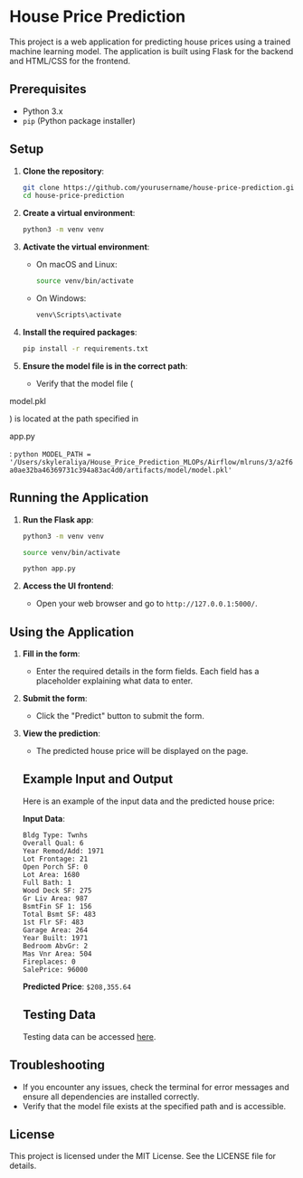 # House Price Prediction

This project is a web application for predicting house prices using a trained machine learning model. The application is built using Flask for the backend and HTML/CSS for the frontend.

## Prerequisites

- Python 3.x
- `pip` (Python package installer)

## Setup

1. **Clone the repository**:
   ```sh
   git clone https://github.com/yourusername/house-price-prediction.git
   cd house-price-prediction
   ```

2. **Create a virtual environment**:
   ```sh
   python3 -m venv venv
   ```

3. **Activate the virtual environment**:
   - On macOS and Linux:
     ```sh
     source venv/bin/activate
     ```
   - On Windows:
     ```sh
     venv\Scripts\activate
     ```

4. **Install the required packages**:
   ```sh
   pip install -r requirements.txt
   ```

5. **Ensure the model file is in the correct path**:
   - Verify that the model file (

model.pkl

) is located at the path specified in 

app.py

:
     ```python
     MODEL_PATH = '/Users/skyleraliya/House_Price_Prediction_MLOPs/Airflow/mlruns/3/a2f6a0ae32ba46369731c394a83ac4d0/artifacts/model/model.pkl'
     ```

## Running the Application

1. **Run the Flask app**:
   ```sh
   python3 -m venv venv

   source venv/bin/activate

   python app.py

   
   ```

2. **Access the UI frontend**:
   - Open your web browser and go to `http://127.0.0.1:5000/`.

## Using the Application

1. **Fill in the form**:
   - Enter the required details in the form fields. Each field has a placeholder explaining what data to enter.

2. **Submit the form**:
   - Click the "Predict" button to submit the form.

3. **View the prediction**:
   - The predicted house price will be displayed on the page.

   ## Example Input and Output

   Here is an example of the input data and the predicted house price:

   **Input Data**:
   ```
   Bldg Type: Twnhs
   Overall Qual: 6
   Year Remod/Add: 1971
   Lot Frontage: 21
   Open Porch SF: 0
   Lot Area: 1680
   Full Bath: 1
   Wood Deck SF: 275
   Gr Liv Area: 987
   BsmtFin SF 1: 156
   Total Bsmt SF: 483
   1st Flr SF: 483
   Garage Area: 264
   Year Built: 1971
   Bedroom AbvGr: 2
   Mas Vnr Area: 504
   Fireplaces: 0
   SalePrice: 96000
   ```

   **Predicted Price**: `$208,355.64`


   ## Testing Data

   Testing data can be accessed [here](https://docs.google.com/spreadsheets/d/1HCXG7RtkvwsvU5du14YxQw2HysRhICMNrrR1gENIuPI/edit?usp=sharing).
## Troubleshooting

- If you encounter any issues, check the terminal for error messages and ensure all dependencies are installed correctly.
- Verify that the model file exists at the specified path and is accessible.

## License

This project is licensed under the MIT License. See the LICENSE file for details.
```
